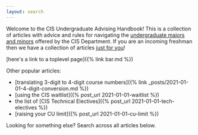 ```yaml
---
layout: search
---
```


Welcome to the CIS Undergraduate Advising Handbook! This is a collection of articles with advice and rules for navigating the [undergraduate majors and minors](https://www.cis.upenn.edu/undergraduate/) offered by the CIS Department. If you are an incoming freshman then we have a collection of articles [just for you](/tags/freshman)!

[here's a link to a toplevel page]({% link bar.md %})

Other popular articles:
 * [translating 3-digit to 4-digit course numbers]({% link _posts/2021-01-01-4-digit-conversion.md %})
 * [using the CIS waitlist]({% post_url 2021-01-01-waitlist %})
 * the list of [CIS Technical Electives]({% post_url 2021-01-01-tech-electives %})
 * [raising your CU limit]({% post_url 2021-01-01-cu-limit %})

Looking for something else? Search across all articles below.
